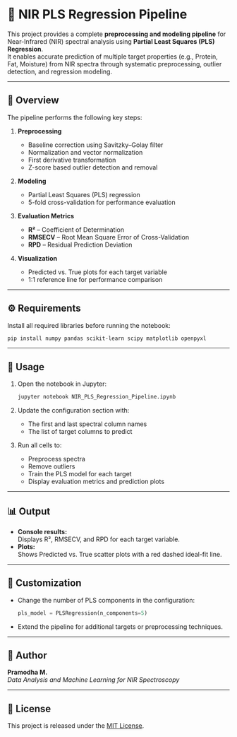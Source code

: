 # 🌾 NIR PLS Regression Pipeline

This project provides a complete **preprocessing and modeling pipeline** for Near-Infrared (NIR) spectral analysis using **Partial Least Squares (PLS) Regression**.  
It enables accurate prediction of multiple target properties (e.g., Protein, Fat, Moisture) from NIR spectra through systematic preprocessing, outlier detection, and regression modeling.

---

## 📘 Overview

The pipeline performs the following key steps:

1. **Preprocessing**
   - Baseline correction using Savitzky–Golay filter  
   - Normalization and vector normalization  
   - First derivative transformation  
   - Z-score based outlier detection and removal  

2. **Modeling**
   - Partial Least Squares (PLS) regression  
   - 5-fold cross-validation for performance evaluation  

3. **Evaluation Metrics**
   - **R²** – Coefficient of Determination  
   - **RMSECV** – Root Mean Square Error of Cross-Validation  
   - **RPD** – Residual Prediction Deviation  

4. **Visualization**
   - Predicted vs. True plots for each target variable  
   - 1:1 reference line for performance comparison  

---

## ⚙️ Requirements

Install all required libraries before running the notebook:

```bash
pip install numpy pandas scikit-learn scipy matplotlib openpyxl
```

---

## 🚀 Usage

1. Open the notebook in Jupyter:
   ```bash
   jupyter notebook NIR_PLS_Regression_Pipeline.ipynb
   ```

2. Update the configuration section with:
   - The first and last spectral column names  
   - The list of target columns to predict  

3. Run all cells to:
   - Preprocess spectra  
   - Remove outliers  
   - Train the PLS model for each target  
   - Display evaluation metrics and prediction plots  

---

## 📊 Output

- **Console results:**  
  Displays R², RMSECV, and RPD for each target variable.  
- **Plots:**  
  Shows Predicted vs. True scatter plots with a red dashed ideal-fit line.  

---

## 🧩 Customization

- Change the number of PLS components in the configuration:
  ```python
  pls_model = PLSRegression(n_components=5)
  ```
- Extend the pipeline for additional targets or preprocessing techniques.

---

## 🧠 Author

**Pramodha M.**  
*Data Analysis and Machine Learning for NIR Spectroscopy*

---

## 📄 License

This project is released under the [MIT License](LICENSE).
